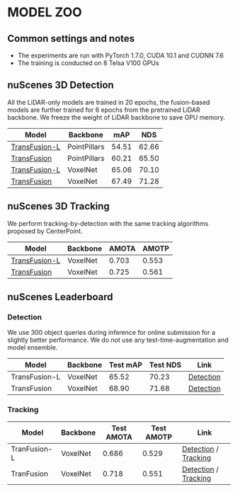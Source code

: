 # MODEL ZOO

## Common settings and notes

- The experiments are run with PyTorch 1.7.0, CUDA 10.1 and CUDNN 7.6
- The training is conducted on 8 Telsa V100 GPUs

## nuScenes 3D Detection

All the LiDAR-only models are trained in 20 epochs, the fusion-based models are further trained for 6 epochs from the pretrained LiDAR backbone. We freeze the weight of LiDAR backbone to save GPU memory.

| Model   | Backbone | mAP | NDS  |
|---------|--------|--------|---------|
| [TransFusion-L](configs/transfusion_nusc_pillar_L.py) | PointPillars | 54.51 | 62.66 |
| [TransFusion](configs/transfusion_nusc_pillar_LC.py) | PointPillars | 60.21 | 65.50 |
| [TransFusion-L](configs/transfusion_nusc_voxel_L.py) | VoxelNet | 65.06 | 70.10 |
| [TransFusion](configs/transfusion_nusc_voxel_LC.py) | VoxelNet | 67.49 | 71.28 |

## nuScenes 3D Tracking

We perform tracking-by-detection with the same tracking algorithms proposed by CenterPoint. 

| Model   | Backbone | AMOTA | AMOTP  |
|---------|--------|--------|---------|
| [TransFusion-L](configs/transfusion_nusc_voxel_L.py) | VoxelNet | 0.703 | 0.553 |
| [TransFusion](configs/transfusion_nusc_voxel_LC.py) | VoxelNet | 0.725 | 0.561 |


## nuScenes Leaderboard


### Detection

We use 300 object queries during inference for online submission for a slightly better performance. We do not use any test-time-augmentation and model ensemble.

| Model   | Backbone | Test mAP | Test NDS  | Link  |
|---------|--------|--------|---------|---------|
| TransFusion-L | VoxelNet | 65.52 | 70.23 | [Detection](https://drive.google.com/file/d/1Wk8p2LJEhwfKfhsKzlU9vDBOd0zn38dN/view?usp=sharing)
| TransFusion | VoxelNet | 68.90 | 71.68 | [Detection](https://drive.google.com/file/d/1X7_ig4v5A2vKsiHtUGtgeMN-0RJKsM6W/view?usp=sharing)

### Tracking

| Model | Backbone | Test AMOTA |  Test AMOTP   | Link  |
|---------|--------|--------|---------|---------|
| TranFusion-L| VoxelNet | 0.686 | 0.529 | [Detection](https://drive.google.com/file/d/1Wk8p2LJEhwfKfhsKzlU9vDBOd0zn38dN/view?usp=sharing) / [Tracking](https://drive.google.com/file/d/1pKvRBUsM9h1Xgturd0Ae_bnGt0m_j3hk/view?usp=sharing)| 
| TranFusion| VoxelNet | 0.718 | 0.551 | [Detection](https://drive.google.com/file/d/1X7_ig4v5A2vKsiHtUGtgeMN-0RJKsM6W/view?usp=sharing) / [Tracking](https://drive.google.com/file/d/1EVuS-MAg_HSXUVqMrXEs4-RpZp0p5cfv/view?usp=sharing)| 


 